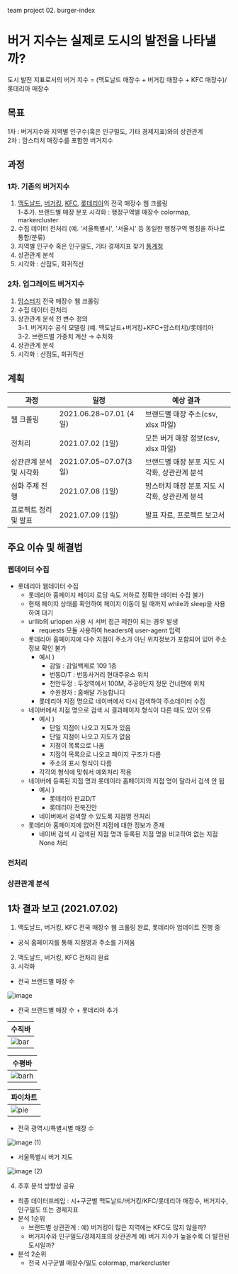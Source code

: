 team project 02. burger-index
# 버거 지수는 실제로 도시의 발전을 나타낼까?


도시 발전 지표로서의 버거 지수 = (맥도날드 매장수 + 버거킹 매장수 +  KFC 매장수)/롯데리아 매장수

## 목표
1차 : 버거지수와 지역별 인구수(혹은 인구밀도, 기타 경제지표)와의 상관관계  
2차 : 맘스터치 매장수를 포함한 버거지수 

## 과정
### 1차. 기존의 버거지수
1. [맥도날드](https://www.mcdonalds.co.kr/kor/main.do), [버거킹](https://www.burgerking.co.kr/#/home), [KFC](https://www.kfckorea.com/), [롯데리아](http://www.lotteria.com/index.asp)의 전국 매장수 웹 크롤링  
1-추가. 브랜드별 매장 분포 시각화 : 행정구역별 매장수 colormap, markercluster
2. 수집 데이터 전처리 (예. '서울특별시', '서울시' 등 동일한 행정구역 명칭을 하나로 통합/분류)
2. 지역별 인구수 혹은 인구밀도, 기타 경제지표 찾기 [통계청](https://kostat.go.kr/portal/korea/index.action)
3. 상관관계 분석
4. 시각화 : 산점도, 회귀직선

### 2차. 업그레이드 버거지수
1. [맘스터치](https://www.momstouch.co.kr/) 전국 매장수 웹 크롤링
2. 수집 데이터 전처리  
3. 상관관계 분석 전 변수 정의  
3-1. 버거지수 공식 모델링 (예. 맥도날드+버거킹+KFC+맘스터치)/롯데리아  
3-2. 브랜드별 가중치 계산 → 수치화   
4. 상관관계 분석  
5. 시각화 : 산점도, 회귀직선

## 계획
|과정|일정|예상 결과|
|--|--|--|
|웹 크롤링| 2021.06.28~07.01 (4일)|브랜드별 매장 주소(csv, xlsx 파일)|
|전처리| 2021.07.02 (1일) | 모든 버거 매장 정보(csv, xlsx 파일) |
|상관관계 분석 및 시각화| 2021.07.05~07.07(3일)|브랜드별 매장 분포 지도 시각화, 상관관계 분석|
|심화 주제 진행 | 2021.07.08 (1일)|맘스터치 매장 분포 지도 시각화, 상관관계 분석|
|프로젝트 정리 및 발표| 2021.07.09 (1일)| 발표 자료, 프로젝트 보고서|

## 주요 이슈 및 해결법
### 웹데이터 수집
- 롯데리아 웹데이터 수집
  -  롯데리아 홈페이지 페이지 로딩 속도 저하로 정확한 데이터 수집 불가
    - 현재 페이지 상태를 확인하여 페이지 이동이 될 때까지 while과 sleep을 사용하여 대기
  - urllib의 urlopen 사용 시 서버 접근 제한이 되는 경우 발생
    - requests 모듈 사용하여 headers에 user-agent 입력
  - 롯데리아 홈페이지에 다수 지점이 주소가 아닌 위치정보가 포함되어 있어 주소정보 확인 불가
    - 예시 )
      - 감일 : 감일백제로 109 1층
      - 번동D/T : 번동사거리 현대주유소 위치
      - 천안두정 : 두정역에서 100M, 주공8단지 정문 건너편에 위치
      - 수원정자 : 홈배달 가능합니디
    - 롯데리아 지점 명으로 네이버에서 다시 검색하여 주소데이터 수집
  - 네이버에서 지점 명으로 검색 시 결과페이지 형식이 다른 때도 있어 오류
    - 예시 )
      - 단일 지점이 나오고 지도가 있음
      - 단일 지점이 나오고 지도가 없음
      - 지점이 목록으로 나옴
      - 지점이 목록으로 나오고 페이지 구조가 다름
      - 주소의 표시 형식이 다름
    - 각각의 형식에 맞춰서 예외처리 적용
  - 네이버에 등록된 지점 명과 롯데이라 홈페이지의 지점 명이 달라서 검색 안 됨
    - 예시 )
      - 롯데리아 판교D/T
      - 롯데리아 전북진안
    - 네이버에서 검색할 수 있도록 지점명 전처리
  - 롯데리아 홈페이지에 없어진 지점에 대한 정보가 존재
    - 네이버 검색 시 검색된 지점 명과 등록된 지점 명을 비교하여 없는 지점 None 처리

### 전처리
### 상관관계 분석
### 


##  1차 결과 보고 (2021.07.02)
1.  맥도날드, 버거킹, KFC 전국 매장수 웹 크롤링 완료, 롯데리아 업데이트 진행 중
 - 공식 홈페이지를 통해 지점명과 주소를 가져옴
2.  맥도날드, 버거킹, KFC 전처리 완료
3.  시각화

- 전국 브랜드별 매장 수

![image](https://user-images.githubusercontent.com/38090151/124228920-d6552f80-db47-11eb-8ad1-4c234196b435.png)

- 전국 브랜드별 매장 수 + 롯데리아 추가

|수직바|
|---|
|![bar](https://user-images.githubusercontent.com/38090151/124228898-cf2e2180-db47-11eb-8787-c7d8fcbcf742.png) | 

|수평바|
|----|
|![barh](https://user-images.githubusercontent.com/38090151/124228902-d05f4e80-db47-11eb-97cf-e5d5bdfc38f8.png) |

|파이차트|
|-----|
|![pie](https://user-images.githubusercontent.com/38090151/124228904-d0f7e500-db47-11eb-9b11-478980b1f3f2.png) |


- 전국 광역시/특별시별 매장 수

![image (1)](https://user-images.githubusercontent.com/38090151/124228919-d5bc9900-db47-11eb-9527-ad10213b5227.png)


- 서울특별시 버거 지도


![image (2)](https://user-images.githubusercontent.com/38090151/124228906-d1907b80-db47-11eb-9df7-10a7a2a7a97d.png)


4. 추후 분석 방향성 공유
- 최종 데이터프레임 : 시+구군별 맥도날드/버거킹/KFC/롯데리아 매장수, 버거지수, 인구밀도 또는 경제지표
- 분석 1순위 
  - 브랜드별 상관관계 : 예) 버거킹이 많은 지역에는 KFC도 많지 않을까?
  - 버거지수와 인구밀도/경제지표의 상관관계 예) 버거 지수가 높을수록 더 발전된 도시일까?
- 분석 2순위
  - 전국 시구군별 매장수/밀도 colormap, markercluster



